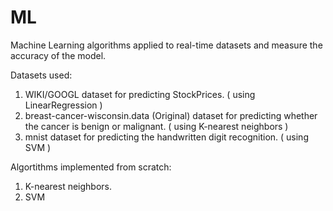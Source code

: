 # ML
Machine Learning algorithms applied to real-time datasets and measure the accuracy of the model.

Datasets used:
1) WIKI/GOOGL dataset for predicting StockPrices. ( using LinearRegression )
2) breast-cancer-wisconsin.data (Original) dataset for predicting whether the cancer is benign or malignant.
( using K-nearest neighbors )
3) mnist dataset for predicting the handwritten digit recognition. ( using SVM )

Algortithms implemented from scratch:
1) K-nearest neighbors.
2) SVM
